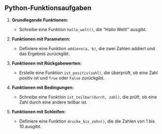 ## Python-Funktionsaufgaben

1.  **Grundlegende Funktionen:**

    -   Schreibe eine Funktion  `hallo_welt()`, die "Hallo Welt!" ausgibt.
        
2.  **Funktionen mit Parametern:**

    -   Definiere eine Funktion  `addiere(a, b)`, die zwei Zahlen addiert und das Ergebnis zurückgibt.
        
3.  **Funktionen mit Rückgabewerten:**

    -   Erstelle eine Funktion  `ist_positiv(zahl)`, die überprüft, ob eine Zahl positiv ist und  `True`  oder  `False`  zurückgibt.

        
4.  **Funktionen mit Bedingungen:**

    -   Schreibe eine Funktion  `ist_teilbar(durch, zahl)`, die prüft, ob eine Zahl durch eine andere teilbar ist.

        
5.  **Funktionen mit Schleifen:**

    -   Definiere eine Funktion  `drucke_bis_zehn()`, die die Zahlen von 1 bis 10 ausgibt.
